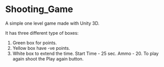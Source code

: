 # Shooting_Game
A simple one level game made with Unity 3D. 

It has three different type of boxes:
1. Green box for points.
2. Yellow box have -ve points.
3. White box to extend the time.
Start Time - 25 sec.
Ammo - 20.
To play again shoot the Play again button.
